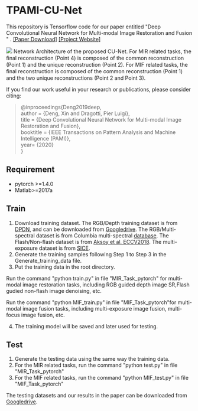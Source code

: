 # TPAMI-CU-Net
This repository is Tensorflow code for our paper entitled "Deep Convolutional Neural Network for Multi-modal Image Restoration and Fusion
" . [[Paper Download]](https://drive.google.com/file/d/1Nt4VOWNb8LxEt2TXd9OI0nNsFQSeCFeT/view?usp=sharing) [[Project Website]](http://buaamc2.net/CUNet/)

![](images/framework.PNG)
Network Architecture of the proposed CU-Net. For MIR related tasks, the ﬁnal reconstruction (Point 4) is composed of the common reconstruction (Point 1) and the unique reconstruction (Point 2). For MIF related tasks, the ﬁnal reconstruction is composed of the common reconstruction (Point 1) and the two unique reconstructions (Point 2 and Point 3). 

If you find our work useful in your research or publications, please consider citing:

>@inproceedings{Deng2019deep,  
>    author = {Deng, Xin and Dragotti, Pier Luigi},  
>    title = {Deep Convolutional Neural Network for Multi-modal Image Restoration and Fusion},  
>    booktitle = {IEEE Transactions on Pattern Analysis and Machine Intelligence (PAMI)},  
>    year= {2020}  
>}

## Requirement
- pytorch >=1.4.0 
- Matlab>=2017a

## Train
1. Download training dataset.  The RGB/Depth training dataset is from [DPDN](https://github.com/griegler/primal-dual-networks), and can be downloaded from [Googledrive](https://drive.google.com/file/d/14fEIIg7tTxAxz61QsFQqz1ADVDkJG4xW/view?usp=sharing).
The RGB/Multi-spectral dataset is from Columbia multi-spectral [database](https://www.cs.columbia.edu/CAVE/databases/multispectral/).
The Flash/Non-flash dataset is from [Aksoy et al. ECCV2018](http://yaksoy.github.io/flashambient/). The multi-exposure dataset is from [SICE](https://github.com/csjcai/SICE).
2. Generate the training samples following Step 1 to Step 3 in the Generate_training_data file.
3. Put the training data in the root directory.

Run the command "python train.py" in file "MIR_Task_pytorch" for multi-modal image restoration tasks, including RGB guided depth image SR,Flash gudied non-flash image denoising, etc. 

Run the command "python MIF_train.py" in file "MIF_Task_pytorch"for multi-modal image fusion tasks, including multi-exposure image fusion, multi-focus image fusion, etc.

4. The training model will be saved and later used for testing.

## Test
1. Generate the testing data using the same way the training data.
2. For the MIR related tasks, run the command "python test.py" in file "MIR_Task_pytorch" 
3. For the MIF related tasks, run the command "python MIF_test.py" in file "MIF_Task_pytorch"

The testing datasets and our results in the paper can be downloaded from [Googledrive](https://drive.google.com/file/d/1eYaULXvqNqzHZlK5jVcsz7IvtfmhwrQw/view?usp=sharing).

